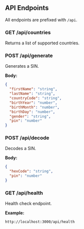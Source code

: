 ## API Endpoints

All endpoints are prefixed with `/api`.

### GET /api/countries

Returns a list of supported countries.

### POST /api/generate

Generates a SIN.

**Body:**

```json
{
  "firstName": "string",
  "lastName": "string",
  "countryCode": "string",
  "birthYear": "number",
  "birthMonth": "number",
  "birthDay": "number",
  "gender": "string",
  "pin": "number"
}
```

### POST /api/decode

Decodes a SIN.

**Body:**

```json
{
  "hexCode": "string",
  "pin": "number"
}
```

### GET /api/health

Health check endpoint.

**Example:**

```
http://localhost:3000/api/health
```